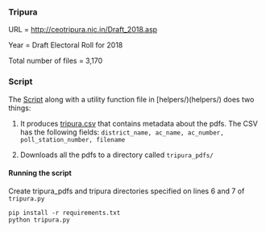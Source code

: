 ### Tripura

URL = http://ceotripura.nic.in/Draft_2018.asp

Year = Draft Electoral Roll for 2018

Total number of files = 3,170

### Script

The [Script](tripura.py) along with a utility function file in [helpers/)(helpers/) does two things:

1. It produces [tripura.csv](tripura.csv) that contains metadata about the pdfs. The CSV has the following fields: `district_name, ac_name, ac_number, poll_station_number, filename`

2. Downloads all the pdfs to a directory called `tripura_pdfs/`

#### Running the script

Create tripura_pdfs and tripura directories specified on lines 6 and 7 of `tripura.py`

```
pip install -r requirements.txt
python tripura.py
```


